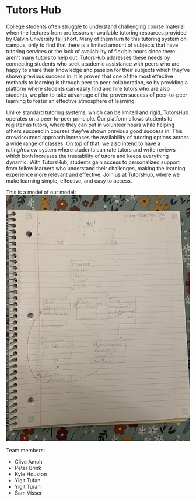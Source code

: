 # Tutors Hub
College students often struggle to understand challenging course material when the lectures from professors or available tutoring resources provided by Calvin University fall short. Many of them turn to this tutoring system on campus, only to find that there is a limited amount of subjects that have tutoring services or the lack of availability of flexible hours since there aren't many tutors to help out. TutorsHub addresses these needs by connecting students who seek academic assistance with peers who are happy to share their knowledge and passion for their subjects which they've shown previous success in. It is proven that one of the most effective methods to learning is through peer to peer collaboration, so by providing a platform where students can easily find and hire tutors who are also students, we plan to take advantage of the proven success of peer-to-peer learning to foster an effective atmosphere of learning.

Unlike standard tutoring systems, which can be limited and rigid, TutorsHub operates on a peer-to-peer principle. Our platform allows students to register as tutors, where they can put in volunteer hours  while helping others succeed in courses they’ve shown previous good success in. This crowdsourced approach increases the availability of tutoring options across a wide range of classes. On top of that, we also intend to have a rating/review system where students can rate tutors and write reviews which both increases the trustability of tutors and keeps everything dynamic. With TutorsHub, students gain access to personalized support from fellow learners who understand their challenges, making the learning experience more relevant and effective.
Join us at TutorsHub, where we make learning simple, effective, and easy to access.

This is a model of our model: ![UML model of TutorsHub](https://raw.githubusercontent.com/calvin-cs262-fall2024-teamH/Project/main/UML.jpeg)

Team members:
- Clive Amoh
- Peter Brink
- Kyle Houston
- Yigit Tufan
- Yigit Turan
- Sam Visser


